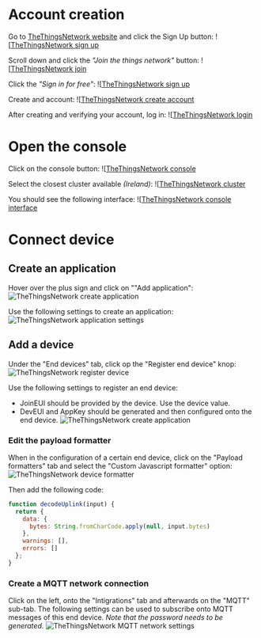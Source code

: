 # Account creation
Go to [TheThingsNetwork website](https://www.thethingsnetwork.org/) and click the Sign Up button:
![[TheThingsNetwork sign up](ttn_sign_up_1.png)

Scroll down and click the *"Join the things network"* button:
![[TheThingsNetwork join](ttn_join.png)

Click the *"Sign in for free"*:
![[TheThingsNetwork sign up](ttn_sign_up_2.png)

Create and account:
![[TheThingsNetwork create account](ttn_create_account.png)

After creating and verifying your account, log in:
![[TheThingsNetwork login](ttn_login.png)
# Open the console
Click on the console button:
![[TheThingsNetwork console](ttn_console.png)

Select the closest cluster available *(Ireland)*:
![[TheThingsNetwork cluster](ttn_cluster.png)

You should see the following interface:
![[TheThingsNetwork console interface](ttn_console_interface.png)
# Connect device
## Create an application
Hover over the plus sign and click on ""Add application":
![TheThingsNetwork create application](ttn_create_application.png)

Use the following settings to create an application:
![TheThingsNetwork application settings](ttn_application_settings.png)
## Add a device
Under the "End devices" tab, click op the "Register end device" knop:
![TheThingsNetwork register device](ttn_register_device.png)

Use the following settings to register an end device:
- JoinEUI should be provided by the device. Use the device value.
- DevEUI and AppKey should be generated and then configured onto the end device.
![TheThingsNetwork create application](ttn_device_settings.png)
### Edit the payload formatter
When in the configuration of a certain end device, click on the "Payload formatters" tab and select the "Custom Javascript formatter" option:
![TheThingsNetwork device formatter](ttn_device_formatter.png)

Then add the following code:
``` js
function decodeUplink(input) {
  return {
    data: {
      bytes: String.fromCharCode.apply(null, input.bytes)
    },
    warnings: [],
    errors: []
  };
}
```

### Create a MQTT network connection
Click on the left, onto the "Intigrations" tab and afterwards on the "MQTT" sub-tab.
The following settings can be used to subscribe onto MQTT messages of this end device.
*Note that the password needs to be generated.*
![TheThingsNetwork MQTT network settings](ttn_mqtt_network_settings.png)